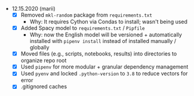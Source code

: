 - 12.15.2020 (marii)
  + [x] Removed `mkl-random` package from `requirements.txt`
    - Why: It requires Cython via Condas to install; wasn't being used
  + [x] Added Spacy model to `requirements.txt` / `Pipfile`
    - Why: now the English model will be versioned + automatically installed with `pipenv install` instead of installed manually / globally
  + [x] Moved files (e.g., scripts, notebooks, results) into directories to organize repo root
  + [x] Used `pipenv` for more modular + granular dependency management
  + [x] Used `pyenv` and locked `.python-version` to `3.8` to reduce vectors for error
  + [x] .gitignored caches
